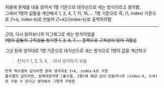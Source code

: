 처음에 문제를 대충 읽어서 1행 기준으로 대각선으로 세는 방식이라고 생각함.   
그래서 1행의 값들을 계산해서 1, 2, 4, 7, 11, 16, ... 1행 기준으로 즉, (1, index) 기준으로 (1+k, index-k)로 만들어 {1+k}/{index-k}로 출력하려함
- - -
근데, 다시 읽어보니까 지그재그로 세는 방식이었음   
~~1행의 값들의 규칙성을 찾기엔 1, 2, 6, 7, ... 홀짝으로 규칙성이 있어 귀찮음~~

그냥 원래 생각대로 1행 기준으로 대각선으로 세는 방식으로 1행의 값을 계산하고
> 잔차가 1, 2, 3, 4, .. 라서 생각하기 쉬움    

    만약 짝수열의 값이라면 원래 생각대로 1+k, index-k로 구함   
    홀수열의 값이라면, 원래대로라면 (홀수열, 1행)에 해당 값이 있을거니까 (index-k, 1+k)로 구할 수 있다고 생각해서 그렇게 구현함
